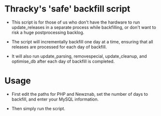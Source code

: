 # Thracky's 'safe' backfill script

* This script is for those of us who don't have the hardware to run update_releases in a separate process while backfilling, or don't want to risk a huge postprocessing backlog.

* The script will incrementally backfill one day at a time, ensuring that all releases are processed for each day of backfill.

* It will also run update_parsing, removespecial, update_cleanup, and optimise_db after each day of backfill is completed.

# Usage

* First edit the paths for PHP and Newznab, set the number of days to backfill, and enter your MySQL information.

* Then simply run the script.
